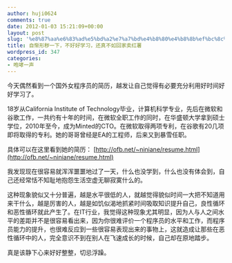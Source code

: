 ```yaml
---
author: huji0624
comments: true
date: 2012-01-03 15:21:09+00:00
layout: post
slug: '%e8%87%aa%e6%83%ad%e5%bd%a2%e7%a7%bd%e4%b8%80%e4%b8%8b%ef%bc%8c%e4%b8%8d%e5%a5%bd%e5%a5%bd%e5%ad%a6%e4%b9%a0%ef%bc%8c%e8%bf%98%e7%9c%9f%e4%b8%8d%e5%a6%82%e5%9b%9e%e5%ae%b6%e5%8d%96%e7%ba%a2%e8%96%af'
title: 自惭形秽一下，不好好学习，还真不如回家卖红薯
wordpress_id: 347
categories:
- 咆哮一声
---
```


今天偶然看到一个国外女程序员的简历，越发让自己觉得有必要充分利用好时间好好学习了。

18岁从California Institute of Technology毕业，计算机科学专业，先后在微软和谷歌工作，一共约有十年的时间，在微软全职工作的同时，在华盛顿大学拿到硕士学位，2010年至今，成为Minted的CTO。在微软取得两项专利，在谷歌有20几项即将取得的专利。她的哥哥曾经是EA的工程师，后来又到暴雪任职。

具体可以在这里看到她的简历：
[http://ofb.net/~niniane/resume.html](http://ofb.net/~niniane/resume.html)

我发现现在很容易就浑浑噩噩地过了一天，什么也没学到，什么也没有体会到，自己还经常恬不知耻地抱怨生活空虚无聊寂寞什么的。

这种现象貌似又十分普遍，越是水平很低的人，就越觉得貌似时间一大把不知道用来干什么，越是厉害的人，越是如饥似渴地抓紧时间吸取知识提升自己，良性循环和恶性循环就此产生了。在IT行业，我觉得这种现象尤其明显，因为人与人之间水平的差距并不是很容易看出来，因为你很难评价一个程序员的水平和工作，而程序员能力的提升，也很难反应到一些很容易表现出来的事物上，这就造成让那些在恶性循环中的人，完全意识不到在别人在飞速成长的时候，自己却在原地踏步。

真是该静下心来好好整整，切忌浮躁。
